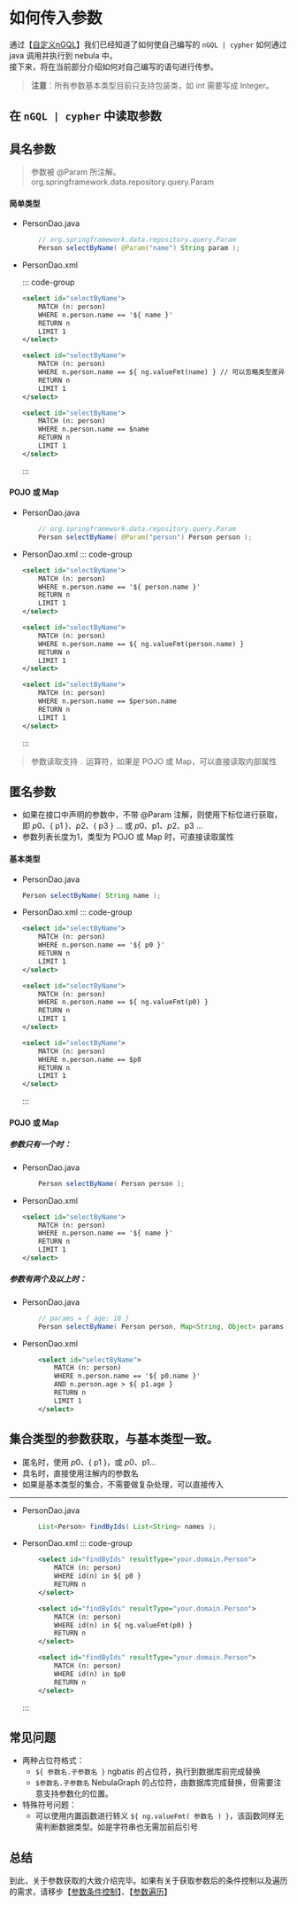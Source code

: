 # 如何传入参数

通过【[自定义nGQL](./custom-crud)】我们已经知道了如何使自己编写的 `nGQL | cypher` 如何通过 java 调用并执行到 nebula 中。  
接下来，将在当前部分介绍如何对自己编写的语句进行传参。
> **注意**：所有参数基本类型目前只支持包装类，如 int 需要写成 Integer。


## 在 `nGQL | cypher` 中读取参数

## 具名参数
> 参数被 @Param 所注解。org.springframework.data.repository.query.Param
#### 简单类型
- PersonDao.java
    ```java
        // org.springframework.data.repository.query.Param
        Person selectByName( @Param("name") String param );
    ```
- PersonDao.xml

    ::: code-group

    ```xml [参数由 NgBatis 替换，方式1]
    <select id="selectByName">
        MATCH (n: person)
        WHERE n.person.name == '${ name }'
        RETURN n
        LIMIT 1
    </select>
    ```
    ```xml [方式2]
    <select id="selectByName">
        MATCH (n: person)
        WHERE n.person.name == ${ ng.valueFmt(name) } // 可以忽略类型差异
        RETURN n
        LIMIT 1
    </select>
    ```

    ```xml [参数由 DB 替换]
    <select id="selectByName">
        MATCH (n: person)
        WHERE n.person.name == $name
        RETURN n
        LIMIT 1
    </select>
    ```
    :::

#### POJO 或 Map
- PersonDao.java
    ```java
        // org.springframework.data.repository.query.Param
        Person selectByName( @Param("person") Person person );
    ```
- PersonDao.xml
    ::: code-group

    ```xml [参数由 NgBatis 替换，方式1]
    <select id="selectByName">
        MATCH (n: person)
        WHERE n.person.name == '${ person.name }'
        RETURN n
        LIMIT 1
    </select>
    ```
    ```xml [方式2]
    <select id="selectByName">
        MATCH (n: person)
        WHERE n.person.name == ${ ng.valueFmt(person.name) }
        RETURN n
        LIMIT 1
    </select>
    ```

    ```xml [参数由 DB 替换]
    <select id="selectByName">
        MATCH (n: person)
        WHERE n.person.name == $person.name
        RETURN n
        LIMIT 1
    </select>
    ```
    :::
> 参数读取支持 `.` 运算符，如果是 POJO 或 Map，可以直接读取内部属性

## 匿名参数
- 如果在接口中声明的参数中，不带 @Param 注解，则使用下标位进行获取，即 ${ p0 }、${ p1 }、${ p2 }、${ p3 } ... 或 $p0、$p1、$p2、$p3 ...
- 参数列表长度为1，类型为 POJO 或 Map 时，可直接读取属性


#### 基本类型
- PersonDao.java
    ```java
    Person selectByName( String name );
    ```

- PersonDao.xml
    ::: code-group

    ```xml [参数由 NgBatis 替换，方式1]
    <select id="selectByName">
        MATCH (n: person)
        WHERE n.person.name == '${ p0 }'
        RETURN n
        LIMIT 1
    </select>
    ```
    ```xml [方式2]
    <select id="selectByName">
        MATCH (n: person)
        WHERE n.person.name == ${ ng.valueFmt(p0) }
        RETURN n
        LIMIT 1
    </select>
    ```
    ```xml [参数由 DB 替换，方式1]
    <select id="selectByName">
        MATCH (n: person)
        WHERE n.person.name == $p0
        RETURN n
        LIMIT 1
    </select>
    ```

    :::
#### POJO 或 Map
##### 参数只有一个时：
- PersonDao.java
    ```java
        Person selectByName( Person person );
    ```
- PersonDao.xml
    ```xml
    <select id="selectByName">
        MATCH (n: person)
        WHERE n.person.name == '${ name }'
        RETURN n
        LIMIT 1
    </select>
    ```

##### 参数有两个及以上时：
- PersonDao.java
    ```java
        // params = { age: 18 }
        Person selectByName( Person person, Map<String, Object> params );
    ```
- PersonDao.xml
    ```xml
        <select id="selectByName">
            MATCH (n: person)
            WHERE n.person.name == '${ p0.name }'
            AND n.person.age > ${ p1.age }
            RETURN n
            LIMIT 1
        </select>
    ```

## 集合类型的参数获取，与基本类型一致。
- 匿名时，使用 ${ p0 }、${ p1 }，或 $p0、$p1...
- 具名时，直接使用注解内的参数名
- 如果是基本类型的集合，不需要做复杂处理，可以直接传入
---
- PersonDao.java
    ```java
        List<Person> findByIds( List<String> names );
    ```
- PersonDao.xml
    ::: code-group

    ```xml [参数由 NgBatis 替换，方式1]
        <select id="findByIds" resultType="your.domain.Person">
            MATCH (n: person)
            WHERE id(n) in ${ p0 }
            RETURN n
        </select>
    ```
    ```xml [方式2]
        <select id="findByIds" resultType="your.domain.Person">
            MATCH (n: person)
            WHERE id(n) in ${ ng.valueFmt(p0) }
            RETURN n
        </select>
    ```
    ```xml [参数由 DB 替换]
        <select id="findByIds" resultType="your.domain.Person">
            MATCH (n: person)
            WHERE id(n) in $p0
            RETURN n
        </select>
    ```

    :::


## 常见问题
- 两种占位符格式：
    - `${ 参数名.子参数名 }` ngbatis 的占位符，执行到数据库前完成替换
    -  `$参数名.子参数名` NebulaGraph 的占位符，由数据库完成替换，但需要注意支持参数化的位置。
- 特殊符号问题：
    - 可以使用内置函数进行转义 `${ ng.valueFmt( 参数名 ) }`，该函数同样无需判断数据类型。如是字符串也无需加前后引号

## 总结
到此，关于参数获取的大致介绍完毕。如果有关于获取参数后的条件控制以及遍历的需求，请移步【[参数条件控制](./parameter-if)】、【[参数遍历](./parameter-for)】  

